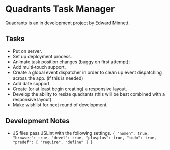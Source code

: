 Quadrants Task Manager
======================

Quadrants is an in development project by Edward Minnett.


Tasks
-----

* Put on server.
* Set up deployment process.
* Animate task position changes (buggy on first attempt);
* Add multi-touch support.
* Create a global event dispatcher in order to clean up event dispatching across the app. (if this is needed)
* Add date support.
* Create (or at least begin creating) a responsive layout.
* Develop the ability to resize quadrants (this will be best combined with a responsive layout).
* Make wishlist for next round of development.


Development Notes
-----------------

* JS files pass JSLint with the following settings.
	`{
		"nomen": true,
		"browser": true,
		"devel": true,
		"plusplus": true,
		"todo": true,
		"predef": [
			"require",
			"define"
		]
	}`